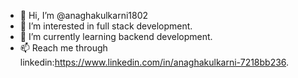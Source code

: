- 👋 Hi, I’m @anaghakulkarni1802
- 👀 I’m interested in full stack development.
- 🌱 I’m currently learning backend development.
- 📫 Reach me through linkedin:https://www.linkedin.com/in/anaghakulkarni-7218bb236.

<!---
anaghakulkarni1802/anaghakulkarni1802 is a ✨ special ✨ repository because its `README.md` (this file) appears on your GitHub profile.
You can click the Preview link to take a look at your changes.
--->
